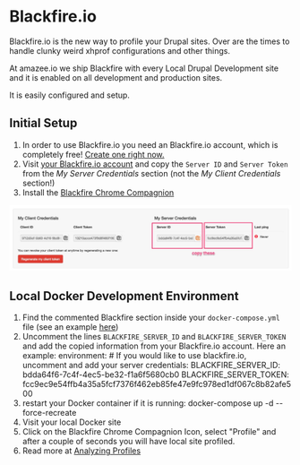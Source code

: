 # Blackfire.io

Blackfire.io is the new way to profile your Drupal sites. Over are the times to handle clunky weird xhprof configurations and other things.

At amazee.io we ship Blackfire with every Local Drupal Development site and it is enabled on all development and production sites.

It is easily configured and setup.

## Initial Setup

1. In order to use Blackfire.io you need an Blackfire.io account, which is completely free! [Create one right now.](https://blackfire.io/signup)
2. Visit [your Blackfire.io account](https://blackfire.io/account) and copy the `Server ID` and `Server Token` from the _My Server Credentials_ section \(not the _My Client Credentials_ section!\)
3. Install the [Blackfire Chrome Compagnion](https://blackfire.io/docs/integrations/chrome)

![](/assets/Account_-_Blackfire.jpg)

## Local Docker Development Environment

1. Find the commented Blackfire section inside your `docker-compose.yml` file \(see an example [here](https://github.com/amazeeio/docker/blob/master/example-php70-basic.yml#L13)\)
2. Uncomment the lines `BLACKFIRE_SERVER_ID` and `BLACKFIRE_SERVER_TOKEN` and add the copied information from your Blackfire.io account. Here an example:
        environment:
          # If you would like to use blackfire.io, uncomment and add your server credentials:
          BLACKFIRE_SERVER_ID: bdda64f6-7c4f-4ec5-be32-f1a6f5680cb0
          BLACKFIRE_SERVER_TOKEN: fcc9ec9e54ffb4a35a5fcf7376f462eb85fe47e9fc978ed1df067c8b82afe500
3. restart your Docker container if it is running: 
        docker-compose up -d --force-recreate
4. Visit your local Docker site
5. Click on the Blackfire Chrome Compagnion Icon, select "Profile" and after a couple of seconds you will have local site profiled.
6. Read more at [Analyzing Profiles]()
